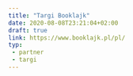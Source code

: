 ```yaml
---
title: "Targi Booklajk"
date: 2020-08-08T23:21:04+02:00
draft: true
link: https://www.booklajk.pl/pl/
typ:
 - partner
 - targi
---
```

